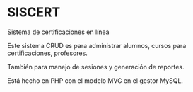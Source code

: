 # SISCERT
Sistema de certificaciones en línea

Este sistema CRUD es para administrar alumnos, cursos para certificaciones, profesores.

También para manejo de sesiones y generación de reportes.

Está hecho en PHP con el modelo MVC en el gestor MySQL.